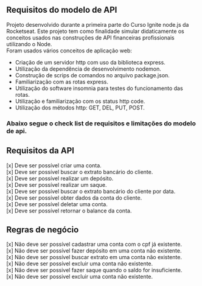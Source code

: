 ## Requisitos do modelo de API

Projeto desenvolvido durante a primeira parte do Curso Ignite node.js da Rocketseat. Este projeto tem como finalidade simular didaticamente os conceitos usados nas construções de API financeiras profissionais utilizando o Node.
<br> Foram usados vários conceitos de aplicação web: 
* Criação de um servidor http com uso da biblioteca express.
* Utilização da dependência de desenvolvimento nodemon.
* Construção de scrips de comandos no arquivo package.json.
* Familiarização com as rotas express.
* Utilização do software insomnia para testes do funcionamento das rotas.
* Utilização e familiarização com os status http code.
* Utilização dos métodos http: GET, DEL, PUT, POST.


### Abaixo segue o check list de requisitos e limitações do modelo de api.

## Requisitos da API
[x] Deve ser possível criar uma conta.<br>
[x] Deve ser possível buscar o extrato bancário do cliente.<br>
[x] Deve ser possível realizar um depósito.<br>
[x] Deve ser possível realizar um saque.<br>
[x] Deve ser possível buscar o extrato bancário do cliente por data.<br>
[x] Deve ser possível obter dados da conta do cliente.<br>
[x] Deve ser possível deletar uma conta.<br>
[x] Deve ser possível retornar o balance da conta.<br>


## Regras de negócio

[x] Não deve ser possível cadastrar uma conta com o cpf já existente.<br>
[x] Não deve ser possível fazer depósito em uma conta não existente.<br>
[x] Não deve ser possível buscar extrato em uma conta não existente.<br>
[x] Não deve ser possível excluir uma conta não existente.<br>
[x] Não deve ser possivel fazer saque quando o saldo for insuficiente.<br>
[x] Não deve ser possivel excluir uma conta não existente.<br>